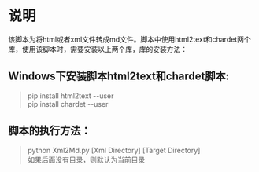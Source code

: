 # 说明
该脚本为将html或者xml文件转成md文件。脚本中使用html2text和chardet两个库，使用该脚本时，需要安装以上两个库，库的安装方法：

## Windows下安装脚本html2text和chardet脚本:
> pip install html2text --user </br>
> pip install chardet --user

## 脚本的执行方法：
> python Xml2Md.py [Xml Directory] [Target Directory] </br>
> 如果后面没有目录，则默认为当前目录
